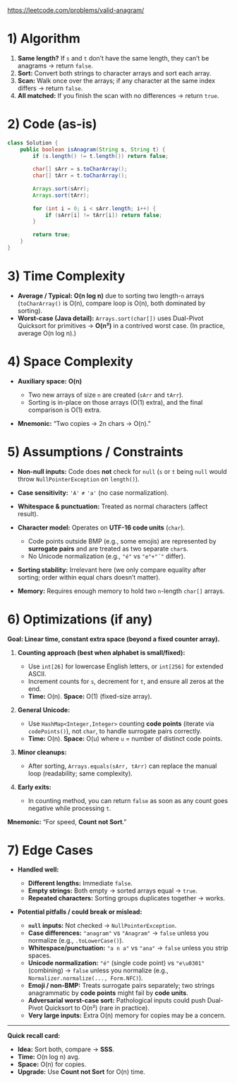 https://leetcode.com/problems/valid-anagram/
# 1) Algorithm



1. **Same length?** If `s` and `t` don’t have the same length, they can’t be anagrams → return `false`.
2. **Sort:** Convert both strings to character arrays and sort each array.
3. **Scan:** Walk once over the arrays; if any character at the same index differs → return `false`.
4. **All matched:** If you finish the scan with no differences → return `true`.

# 2) Code (as-is)

```java
class Solution {
    public boolean isAnagram(String s, String t) {
        if (s.length() != t.length()) return false;
        
        char[] sArr = s.toCharArray();
        char[] tArr = t.toCharArray();
        
        Arrays.sort(sArr);
        Arrays.sort(tArr);
        
        for (int i = 0; i < sArr.length; i++) {
            if (sArr[i] != tArr[i]) return false;
        }
        
        return true;
    }
}
```

# 3) Time Complexity

* **Average / Typical:** **O(n log n)** due to sorting two length-`n` arrays (`toCharArray()` is O(n), compare loop is O(n), both dominated by sorting).
* **Worst-case (Java detail):** `Arrays.sort(char[])` uses Dual-Pivot Quicksort for primitives → **O(n²)** in a contrived worst case. (In practice, average O(n log n).)

# 4) Space Complexity

* **Auxiliary space:** **O(n)**

  * Two new arrays of size `n` are created (`sArr` and `tArr`).
  * Sorting is in-place on those arrays (O(1) extra), and the final comparison is O(1) extra.
* **Mnemonic:** “Two copies → 2n chars → O(n).”

# 5) Assumptions / Constraints

* **Non-null inputs:** Code does **not** check for `null` (`s` or `t` being `null` would throw `NullPointerException` on `length()`).
* **Case sensitivity:** `'A'` ≠ `'a'` (no case normalization).
* **Whitespace & punctuation:** Treated as normal characters (affect result).
* **Character model:** Operates on **UTF-16 code units** (`char`).

  * Code points outside BMP (e.g., some emojis) are represented by **surrogate pairs** and are treated as two separate `char`s.
  * No Unicode normalization (e.g., `"é"` vs `"e"+"´"` differ).
* **Sorting stability:** Irrelevant here (we only compare equality after sorting; order within equal chars doesn’t matter).
* **Memory:** Requires enough memory to hold two `n`-length `char[]` arrays.

# 6) Optimizations (if any)

**Goal: Linear time, constant extra space (beyond a fixed counter array).**

1. **Counting approach (best when alphabet is small/fixed):**

   * Use `int[26]` for lowercase English letters, or `int[256]` for extended ASCII.
   * Increment counts for `s`, decrement for `t`, and ensure all zeros at the end.
   * **Time:** O(n). **Space:** O(1) (fixed-size array).
2. **General Unicode:**

   * Use `HashMap<Integer,Integer>` counting **code points** (iterate via `codePoints()`), not `char`, to handle surrogate pairs correctly.
   * **Time:** O(n). **Space:** O(u) where `u` = number of distinct code points.
3. **Minor cleanups:**

   * After sorting, `Arrays.equals(sArr, tArr)` can replace the manual loop (readability; same complexity).
4. **Early exits:**

   * In counting method, you can return `false` as soon as any count goes negative while processing `t`.

**Mnemonic:** “For speed, **Count not Sort**.”

# 7) Edge Cases

* **Handled well:**

  * **Different lengths:** Immediate `false`.
  * **Empty strings:** Both empty → sorted arrays equal → `true`.
  * **Repeated characters:** Sorting groups duplicates together → works.

* **Potential pitfalls / could break or mislead:**

  * **`null` inputs:** Not checked → `NullPointerException`.
  * **Case differences:** `"anagram"` vs `"Anagram"` → `false` unless you normalize (e.g., `.toLowerCase()`).
  * **Whitespace/punctuation:** `"a n a"` vs `"ana"` → `false` unless you strip spaces.
  * **Unicode normalization:** `"é"` (single code point) vs `"e\u0301"` (combining) → `false` unless you normalize (e.g., `Normalizer.normalize(..., Form.NFC)`).
  * **Emoji / non-BMP:** Treats surrogate pairs separately; two strings anagrammatic by **code points** might fail by **code units**.
  * **Adversarial worst-case sort:** Pathological inputs could push Dual-Pivot Quicksort to O(n²) (rare in practice).
  * **Very large inputs:** Extra O(n) memory for copies may be a concern.

---

**Quick recall card:**

* **Idea:** Sort both, compare → **SSS**.
* **Time:** O(n log n) avg.
* **Space:** O(n) for copies.
* **Upgrade:** Use **Count not Sort** for O(n) time.
